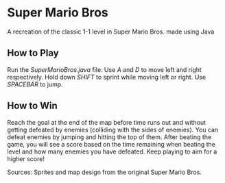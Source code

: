 # **Super Mario Bros**
A recreation of the classic 1-1 level in Super Mario Bros. made using Java

## How to Play
Run the *SuperMarioBros.java* file.
Use *A* and *D* to move left and right respectively.
Hold down *SHIFT* to sprint while moving left or right.
Use *SPACEBAR* to jump.

## How to Win
Reach the goal at the end of the map before time runs out and without getting defeated by enemies (colliding with the sides of enemies). 
You can defeat enemies by jumping and hitting the top of them. 
After beating the game, you will see a score based on the time remaining when beating the level and how many enemies you have defeated.
Keep playing to aim for a higher score!

Sources: Sprites and map design from the original Super Mario Bros.
